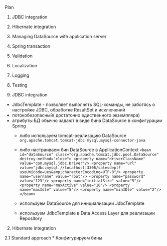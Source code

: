 Plan

1. JDBC integration
2. Hibernate integration
3. Managing DataSource with application server
4. Spring transaction
5. Validation
6. Localization
7. Logging
8. Testing

1. JDBC integration
* JdbcTemplate - позволяет выполнять SQL-команды, не заботясь о настройке JDBC, обработке ResultSet и исключений
* потокобезопасный( достаточно едиственного экземпляра)
* атрибуты БД обычно задают в виде бина DataSource в конфигурации Spring
    * либо используем tomcat-реализацию DataSource
    `org.apache.tomcat.tomcat-jdbc
    mysql.mysql-connector-java`
    
    * либо настраиваем бин DataSource в ApplicationContext
    `<bean id="dataSource" class="org.apache.tomcat.jdbc.pool.DataSource" destroy-method="close">
         <property name="driverClassName" value="com.mysql.jdbc.Driver"/>
         <property name="url" value="jdbc:mysql://localhost:3306/salesdept?useUnicode=ues&amp;characterEncoding=UTF-8"/>
         <property name="username" value="root"/>
         <property name="password" value="123"/>
         <property name="initialSize" value="5"/>
         <property name="maxActive" value="10"/>
         <property name="maxIdle" value="5"/>
         <property name="minIDle" value="2"/>
    </bean>`
    * используем DataSource для инициализации JdbcTemplate
    * используем JdbcTemplate в Data Access Layer для реализации Repository
    
2. Hibernate integration

2.1 Standard approach
    * Конфигурируем бины
    